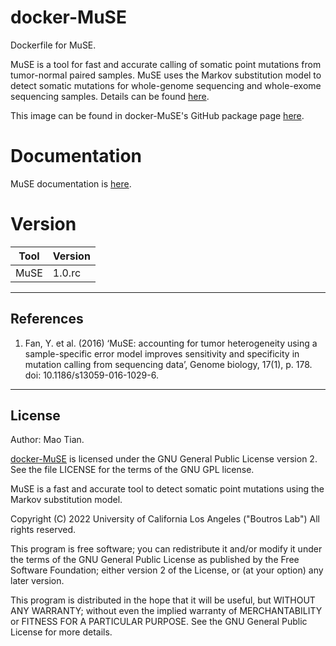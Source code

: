 # docker-MuSE
Dockerfile for MuSE.

MuSE is a tool for fast and accurate calling of somatic point mutations from tumor-normal paired samples. MuSE uses the Markov substitution model to detect somatic mutations for whole-genome sequencing and whole-exome sequencing samples. Details can be found [here](https://github.com/wwylab/MuSE).

This image can be found in docker-MuSE's GitHub package page [here](https://github.com/uclahs-cds/docker-MuSE/pkgs).

# Documentation
MuSE documentation is [here](https://github.com/wwylab/MuSE).


# Version
| Tool | Version |
|------|---------|
|MuSE| 1.0.rc|


---

## References

1.  Fan, Y. et al. (2016) ‘MuSE: accounting for tumor heterogeneity using a sample-specific error model improves sensitivity and specificity in mutation calling from sequencing data’, Genome biology, 17(1), p. 178. doi: 10.1186/s13059-016-1029-6.


---

## License

Author: Mao Tian.

[docker-MuSE](https://github.com/uclahs-cds/docker-MuSE/) is licensed under the GNU General Public License version 2. See the file LICENSE for the terms of the GNU GPL license.

MuSE is a fast and accurate tool to detect somatic point mutations using the Markov substitution model.

Copyright (C) 2022 University of California Los Angeles ("Boutros Lab") All rights reserved.

This program is free software; you can redistribute it and/or modify it under the terms of the GNU General Public License as published by the Free Software Foundation; either version 2 of the License, or (at your option) any later version.

This program is distributed in the hope that it will be useful, but WITHOUT ANY WARRANTY; without even the implied warranty of MERCHANTABILITY or FITNESS FOR A PARTICULAR PURPOSE. See the GNU General Public License for more details.
